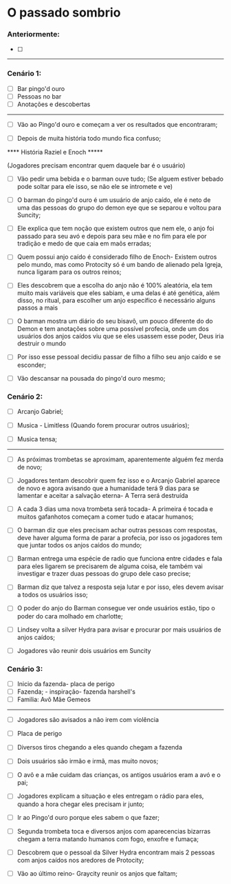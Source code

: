 # O passado sombrio

### Anteriormente:

- [ ] 


---

### Cenário 1:

- [ ] Bar pingo'd ouro
- [ ] Pessoas no bar
- [ ] Anotações e descobertas

---

- [ ] Vão ao Pingo'd ouro e começam a ver os resultados que encontraram; 

- [ ] Depois de muita história todo mundo fica confuso;

**** História Raziel e Enoch *****


 (Jogadores precisam encontrar quem daquele bar é o usuário)
- [ ] Vão pedir uma bebida e o barman ouve tudo;
(Se alguem estiver bebado pode soltar para ele isso, se não ele se intromete e ve)

- [ ] O barman do pingo'd ouro é um usuário de anjo caído, ele é neto de uma das pessoas do grupo do demon eye que se separou e voltou para Suncity;
- [ ] Ele explica que tem noção que existem outros que nem ele, o anjo foi passado para seu avó e depois para seu mãe e no fim para ele por tradição e medo de que caia em maõs erradas;

- [ ] Quem possui anjo caído é considerado filho de Enoch- Existem outros pelo mundo, mas como Protocity só é um bando de alienado pela Igreja, nunca ligaram para os outros reinos;
- [ ] Eles descobrem que a escolha do anjo não é 100% aleatória, ela tem muito mais variáveis que eles sabiam, e uma delas é até genética, além disso, no ritual, para escolher um anjo específico é necessário alguns passos a mais


- [ ] O barman mostra um diário do seu bisavô, um pouco diferente do do Demon e tem anotações sobre uma possível profecia, onde um dos usuários dos anjos caídos viu que se eles usassem esse poder, Deus iria destruir o mundo
- [ ] Por isso esse pessoal decidiu passar de filho a filho seu anjo caído e se esconder;

- [ ] Vão descansar na pousada do pingo'd ouro mesmo;

### Cenário 2:

- [ ] Arcanjo Gabriel;
- [ ] Musica - Limitless (Quando forem procurar outros usuários);
- [ ] Musica tensa;


---

- [ ] As próximas trombetas se aproximam, aparentemente alguém fez merda de novo;
- [ ] Jogadores tentam descobrir quem fez isso e o Arcanjo Gabriel aparece de novo e agora avisando que a humanidade terá 9 dias para se lamentar e aceitar a salvação eterna- A Terra será destruída
- [ ] A cada 3 dias uma nova trombeta será tocada- A primeira é tocada e muitos gafanhotos começam a comer tudo e atacar humanos;
- [ ] O barman diz que eles precisam achar outras pessoas com respostas, deve haver alguma forma de parar a profecia, por isso os jogadores tem que juntar todos os anjos caídos do mundo;
- [ ] Barman entrega uma espécie de radio que funciona entre cidades e fala para eles ligarem se precisarem de alguma coisa, ele também vai investigar e trazer duas pessoas do grupo dele caso precise;
- [ ] Barman diz que talvez a resposta seja lutar e por isso, eles devem avisar a todos os usuários isso;
- [ ] O poder do anjo do Barman consegue ver onde usuários estão, tipo o poder do cara molhado em charlotte;
- [ ] Lindsey volta a silver Hydra para avisar e procurar por mais usuários de anjos caídos;
- [ ] Jogadores vão reunir dois usuários em Suncity


### Cenário 3:

- [ ] Inicio da fazenda- placa de perigo
- [ ] Fazenda; - inspiração- fazenda harshell's
- [ ] Familia:
    Avô
    Mãe
    Gemeos

---

- [ ] Jogadores são avisados a não irem com violência
- [ ] Placa de perigo
- [ ] Diversos tiros chegando a eles quando chegam a fazenda
- [ ] Dois usuários são irmão e irmã, mas muito novos;
- [ ] O avô e a mãe cuidam das crianças, os antigos usuários eram a avó e o pai; 
- [ ] Jogadores explicam a situação e eles entregam o rádio para eles, quando a hora chegar eles precisam ir junto;
- [ ] Ir ao Pingo'd ouro porque eles sabem o que fazer;


- [ ] Segunda trombeta toca e diversos anjos com aparecencias bizarras chegam a terra matando humanos com fogo, enxofre e fumaça;
- [ ] Descobrem que o pessoal da Silver Hydra encontram mais 2 pessoas com anjos caídos nos aredores de Protocity;
- [ ] Vão ao último reino- Graycity reunir os anjos que faltam;
